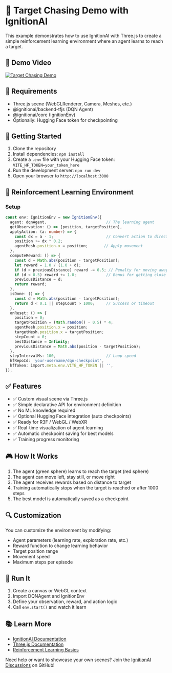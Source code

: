 # 🎯 Target Chasing Demo with IgnitionAI

This example demonstrates how to use IgnitionAI with Three.js to create a simple reinforcement learning environment where an agent learns to reach a target.

## 🎥 Demo Video

[![Target Chasing Demo](https://img.youtube.com/vi/97CMG7H_5Mo/0.jpg)](https://www.youtube.com/watch?v=97CMG7H_5Mo)

## 🔧 Requirements

- Three.js scene (WebGLRenderer, Camera, Meshes, etc.)
- @ignitionai/backend-tfjs (DQN Agent)
- @ignitionai/core (IgnitionEnv)
- Optionally: Hugging Face token for checkpointing

## 🚀 Getting Started

1. Clone the repository
2. Install dependencies: `npm install`
3. Create a `.env` file with your Hugging Face token: `VITE_HF_TOKEN=your_token_here`
4. Run the development server: `npm run dev`
5. Open your browser to `http://localhost:3000`

## 🧠 Reinforcement Learning Environment

### Setup

```typescript
const env: IgnitionEnv = new IgnitionEnv({
  agent: dqnAgent,                          // The learning agent
  getObservation: () => [position, targetPosition],
  applyAction: (a: number) => {
    const dx = a - 1;                       // Convert action to direction
    position += dx * 0.2;
    agentMesh.position.x = position;       // Apply movement
  },
  computeReward: () => {
    const d = Math.abs(position - targetPosition);
    let reward = 1.0 / (1.0 + d);
    if (d > previousDistance) reward -= 0.5; // Penalty for moving away
    if (d < 0.5) reward += 1.0;             // Bonus for getting close
    previousDistance = d;
    return reward;
  },
  isDone: () => {
    const d = Math.abs(position - targetPosition);
    return d < 0.1 || stepCount > 1000;     // Success or timeout
  },
  onReset: () => {
    position = 0;
    targetPosition = (Math.random() - 0.5) * 4;
    agentMesh.position.x = position;
    targetMesh.position.x = targetPosition;
    stepCount = 0;
    bestDistance = Infinity;
    previousDistance = Math.abs(position - targetPosition);
  },
  stepIntervalMs: 100,                      // Loop speed
  hfRepoId: 'your-username/dqn-checkpoint',
  hfToken: import.meta.env.VITE_HF_TOKEN || '',
});
```

## ✅ Features

- ✅ Custom visual scene via Three.js
- ✅ Simple declarative API for environment definition
- ✅ No ML knowledge required
- ✅ Optional Hugging Face integration (auto checkpoints)
- ✅ Ready for R3F / WebGL / WebXR
- ✅ Real-time visualization of agent learning
- ✅ Automatic checkpoint saving for best models
- ✅ Training progress monitoring

## 🎮 How It Works

1. The agent (green sphere) learns to reach the target (red sphere)
2. The agent can move left, stay still, or move right
3. The agent receives rewards based on distance to target
4. Training automatically stops when the target is reached or after 1000 steps
5. The best model is automatically saved as a checkpoint

## 🔍 Customization

You can customize the environment by modifying:

- Agent parameters (learning rate, exploration rate, etc.)
- Reward function to change learning behavior
- Target position range
- Movement speed
- Maximum steps per episode

## 🚀 Run It

1. Create a canvas or WebGL context
2. Import DQNAgent and IgnitionEnv
3. Define your observation, reward, and action logic
4. Call `env.start()` and watch it learn

## 📚 Learn More

- [IgnitionAI Documentation](https://github.com/ignitionai/ignition)
- [Three.js Documentation](https://threejs.org/docs/)
- [Reinforcement Learning Basics](https://spinningup.openai.com/en/latest/spinningup/rl_intro.html)

Need help or want to showcase your own scenes? Join the [IgnitionAI Discussions](https://github.com/ignitionai/ignition/discussions) on GitHub! 